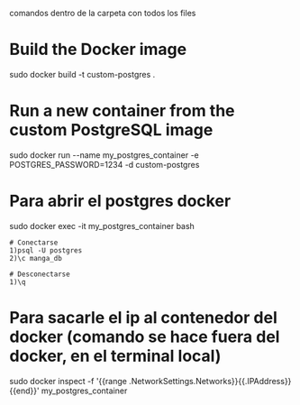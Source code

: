 comandos dentro de la carpeta con todos los files

# Build the Docker image
sudo docker build -t custom-postgres .

# Run a new container from the custom PostgreSQL image
sudo docker run --name my_postgres_container -e POSTGRES_PASSWORD=1234 -d custom-postgres

# Para abrir el postgres docker
sudo docker exec -it my_postgres_container bash

    # Conectarse
    1)psql -U postgres
    2)\c manga_db
    
    # Desconectarse
    1)\q

# Para sacarle el ip al contenedor del docker (comando se hace fuera del docker, en el terminal local)
sudo docker inspect -f '{{range .NetworkSettings.Networks}}{{.IPAddress}}{{end}}' my_postgres_container

